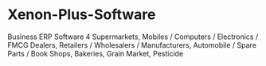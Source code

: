 # Xenon-Plus-Software
Business ERP Software 4 Supermarkets, Mobiles / Computers / Electronics / FMCG Dealers, Retailers / Wholesalers / Manufacturers,  Automobile / Spare Parts / Book Shops, Bakeries, Grain Market,  Pesticide
